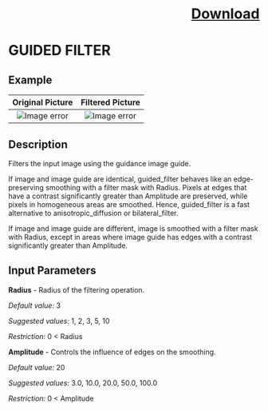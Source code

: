 # <p align="right"><a class="github-button" aria-label="Download ntkme/github-buttons on GitHub" href="https://github.com/Balluff-BVS/TestScripts/raw/master/Filters/Smoothing/GuidedFilter/guided_filter.zip" data-icon="octicon-cloud-download">Download</a></p>


GUIDED FILTER
==========

## Example

Original Picture             | Filtered Picture
:-------------------------:|:-------------------------:
![Image error](https://github.com/Balluff-BVS/TestScripts/blob/master/Filters/Smoothing/GuidedFilter/original.png?raw=true)  |  ![Image error](https://github.com/Balluff-BVS/TestScripts/blob/master/Filters/Smoothing/GuidedFilter/guided_filter.png?raw=true)

Description
----------

Filters the input image using the guidance image guide. 

If image and image guide are identical, guided_filter behaves like an edge-preserving smoothing with a filter mask with Radius. Pixels at edges that have a contrast significantly greater than Amplitude are preserved, while pixels in homogeneous areas are smoothed. Hence, guided_filter is a fast alternative to anisotropic_diffusion or bilateral_filter.

If image and image guide are different, image is smoothed with a filter mask with Radius, except in areas where image guide has edges with a contrast significantly greater than Amplitude.

Input Parameters
----------

**Radius** - Radius of the filtering operation.

*Default value:* 3

*Suggested values:* 1, 2, 3, 5, 10

*Restriction:* 0 < Radius

**Amplitude** - Controls the influence of edges on the smoothing.

*Default value:* 20

*Suggested values:* 3.0, 10.0, 20.0, 50.0, 100.0

*Restriction:* 0 < Amplitude
